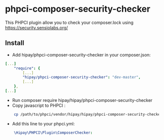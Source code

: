 # phpci-composer-security-checker

This PHPCI plugin allow you to check your composer.lock using https://security.sensiolabs.org/

## Install

* Add hipay/phpci-composer-security-checker in your composer.json:

```yml
[...]
    "require": {
        [...]
        "hipay/phpci-composer-security-checker": "dev-master",
        [...]
    },
[...]
```

* Run composer require hipay/hipay/phpci-composer-security-checker
* Copy javascript to PHPCI :

```bash
    cp /path/to/phpci/vendor/hipay/hipay/phpci-composer-security-checker/Hipay/PHPCI/Plugin/js/composer-security-check.js /path/to/phpci/public/assets/js/build-plugins/composer-security-check.js
```

* Add this line to your phpci.yml:
```yml
    \Hipay\PHPCI\Plugin\ComposerChecker:
```
